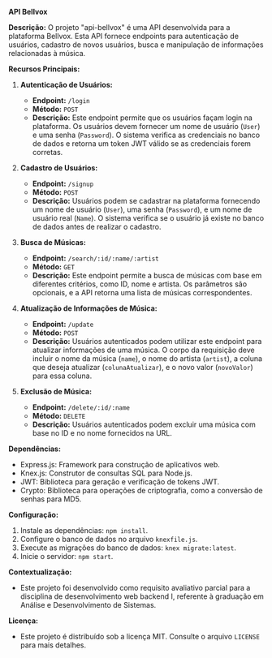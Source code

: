 **API Bellvox**

**Descrição:**
O projeto "api-bellvox" é uma API desenvolvida para a plataforma Bellvox. Esta API fornece endpoints para autenticação de usuários, cadastro de novos usuários, busca e manipulação de informações relacionadas à música.

**Recursos Principais:**

1. **Autenticação de Usuários:**
   - **Endpoint:** `/login`
   - **Método:** `POST`
   - **Descrição:** Este endpoint permite que os usuários façam login na plataforma. Os usuários devem fornecer um nome de usuário (`User`) e uma senha (`Password`). O sistema verifica as credenciais no banco de dados e retorna um token JWT válido se as credenciais forem corretas.

2. **Cadastro de Usuários:**
   - **Endpoint:** `/signup`
   - **Método:** `POST`
   - **Descrição:** Usuários podem se cadastrar na plataforma fornecendo um nome de usuário (`User`), uma senha (`Password`), e um nome de usuário real (`Name`). O sistema verifica se o usuário já existe no banco de dados antes de realizar o cadastro.

3. **Busca de Músicas:**
   - **Endpoint:** `/search/:id/:name/:artist`
   - **Método:** `GET`
   - **Descrição:** Este endpoint permite a busca de músicas com base em diferentes critérios, como ID, nome e artista. Os parâmetros são opcionais, e a API retorna uma lista de músicas correspondentes.

4. **Atualização de Informações de Música:**
   - **Endpoint:** `/update`
   - **Método:** `POST`
   - **Descrição:** Usuários autenticados podem utilizar este endpoint para atualizar informações de uma música. O corpo da requisição deve incluir o nome da música (`name`), o nome do artista (`artist`), a coluna que deseja atualizar (`colunaAtualizar`), e o novo valor (`novoValor`) para essa coluna.

5. **Exclusão de Música:**
   - **Endpoint:** `/delete/:id/:name`
   - **Método:** `DELETE`
   - **Descrição:** Usuários autenticados podem excluir uma música com base no ID e no nome fornecidos na URL.

**Dependências:**
- Express.js: Framework para construção de aplicativos web.
- Knex.js: Construtor de consultas SQL para Node.js.
- JWT: Biblioteca para geração e verificação de tokens JWT.
- Crypto: Biblioteca para operações de criptografia, como a conversão de senhas para MD5.

**Configuração:**
1. Instale as dependências: `npm install`.
2. Configure o banco de dados no arquivo `knexfile.js`.
3. Execute as migrações do banco de dados: `knex migrate:latest`.
4. Inicie o servidor: `npm start`.

**Contextualização:**
- Este projeto foi desenvolvido como requisito avaliativo parcial para a disciplina de desenvolvimento web backend I, referente à graduação em Análise e Desenvolvimento de Sistemas.

**Licença:**
- Este projeto é distribuído sob a licença MIT. Consulte o arquivo `LICENSE` para mais detalhes.
